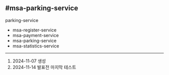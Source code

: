 #msa-parking-service
---
parking-service
- msa-register-service
- msa-payment-service
- msa-parking-service
- msa-statistics-service
---
1. 2024-11-07 생성
2. 2024-11-14 발표전 마지막 테스트
